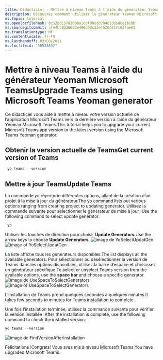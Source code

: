 ```yaml
---
title: Didacticiel - Mettre à niveau Teams à l’aide du générateur Yeoman Microsoft Teams
description: Découvrez comment utiliser le générateur Yeoman Microsoft Teams pour mettre à niveau Teams.
ms.topic: tutorial
ms.openlocfilehash: 0c52dd15703000a1c0f99ddd28401dd686e1b1bb
ms.sourcegitcommit: afe4bc0336663e496d03c52e4b206217c02fae63
ms.translationtype: MT
ms.contentlocale: fr-FR
ms.lasthandoff: 03/08/2021
ms.locfileid: "50528632"
---
```

# <a name="upgrade-teams-using-microsoft-teams-yeoman-generator"></a><span data-ttu-id="a6cba-103">Mettre à niveau Teams à l’aide du générateur Yeoman Microsoft Teams</span><span class="sxs-lookup"><span data-stu-id="a6cba-103">Upgrade Teams using Microsoft Teams Yeoman generator</span></span>
<span data-ttu-id="a6cba-104">Ce didacticiel vous aide à mettre à niveau votre version actuelle de l’application Microsoft Teams vers la dernière version à l’aide du générateur Yeoman Microsoft Teams.</span><span class="sxs-lookup"><span data-stu-id="a6cba-104">This tutorial helps you to upgrade your current Microsoft Teams app version to the latest version using the Microsoft Teams Yeoman generator.</span></span>

## <a name="get-current-version-of-teams"></a><span data-ttu-id="a6cba-105">Obtenir la version actuelle de Teams</span><span class="sxs-lookup"><span data-stu-id="a6cba-105">Get current version of Teams</span></span>
```PowerShell
 yo teams --version
```

## <a name="update-teams"></a><span data-ttu-id="a6cba-106">Mettre à jour Teams</span><span class="sxs-lookup"><span data-stu-id="a6cba-106">Update Teams</span></span>
<span data-ttu-id="a6cba-107">La commande yo répertorie différentes options, allant de la création d’un projet à la mise à jour du générateur.</span><span class="sxs-lookup"><span data-stu-id="a6cba-107">The yo command lists out various options ranging from creating project to updating generator.</span></span> <span data-ttu-id="a6cba-108">Utilisez la commande suivante pour sélectionner le générateur de mise à jour :</span><span class="sxs-lookup"><span data-stu-id="a6cba-108">Use the following command to select update generator:</span></span>
```PowerShell
 yo
```

<span data-ttu-id="a6cba-109">Utilisez les touches de direction pour choisir **Update Generators**.</span><span class="sxs-lookup"><span data-stu-id="a6cba-109">Use the arrow keys to choose **Update Generators**.</span></span>
<span data-ttu-id="a6cba-110">![image de YoSelectUpdatGen](~/assets/images/Update-Teams/YoSelectUpdateGen.png)</span><span class="sxs-lookup"><span data-stu-id="a6cba-110">![image of YoSelectUpdatGen](~/assets/images/Update-Teams/YoSelectUpdateGen.png)</span></span>

<span data-ttu-id="a6cba-111">La liste affiche tous les générateurs disponibles.</span><span class="sxs-lookup"><span data-stu-id="a6cba-111">The list displays all the available generators.</span></span> <span data-ttu-id="a6cba-112">Pour sélectionner ou désélectionner la version de  Teams dans les options disponibles, utilisez la barre d’espace et choisissez un générateur spécifique.</span><span class="sxs-lookup"><span data-stu-id="a6cba-112">To select or unselect Teams version from the available options, use the **space bar** and choose a specific generator.</span></span>
<span data-ttu-id="a6cba-113">![image de UseSpaceToSelectGenerators](~/assets/images/Update-Teams/UseSpaceToSelectGenerators.png)</span><span class="sxs-lookup"><span data-stu-id="a6cba-113">![image of UseSpaceToSelectGenerators](~/assets/images/Update-Teams/UseSpaceToSelectGenerators.png)</span></span>

<span data-ttu-id="a6cba-114">L’installation de Teams prend quelques secondes à quelques minutes.</span><span class="sxs-lookup"><span data-stu-id="a6cba-114">It takes few seconds to minutes for Teams installation to complete.</span></span>

<span data-ttu-id="a6cba-115">Une fois l’installation terminée, utilisez la commande suivante pour vérifier la version installée :</span><span class="sxs-lookup"><span data-stu-id="a6cba-115">After the installation is complete, use the following command to check the installed version:</span></span>

```PowerShell
yo teams --version
```

![image de FindVersionAfterInstallation](~/assets/images/Update-Teams/FindVersionAfterInstallation.png)

<span data-ttu-id="a6cba-117">Félicitations !</span><span class="sxs-lookup"><span data-stu-id="a6cba-117">Congrats!</span></span> <span data-ttu-id="a6cba-118">Vous avez mis à niveau Microsoft Teams.</span><span class="sxs-lookup"><span data-stu-id="a6cba-118">You have upgraded Microsoft Teams.</span></span>

